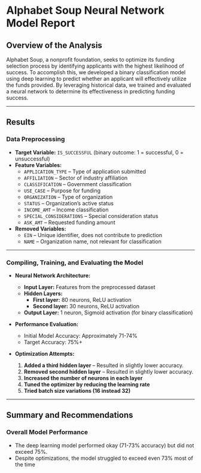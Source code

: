 # Alphabet Soup Neural Network Model Report

## Overview of the Analysis
Alphabet Soup, a nonprofit foundation, seeks to optimize its funding selection process by identifying applicants with the highest likelihood of success. To accomplish this, we developed a binary classification model using deep learning to predict whether an applicant will effectively utilize the funds provided. By leveraging historical data, we trained and evaluated a neural network to determine its effectiveness in predicting funding success.

---
## Results
### Data Preprocessing
- **Target Variable:** `IS_SUCCESSFUL` (binary outcome: 1 = successful, 0 = unsuccessful)
- **Feature Variables:**
  - `APPLICATION_TYPE` – Type of application submitted
  - `AFFILIATION` – Sector of industry affiliation
  - `CLASSIFICATION` – Government classification
  - `USE_CASE` – Purpose for funding
  - `ORGANIZATION` – Type of organization
  - `STATUS` – Organization’s active status
  - `INCOME_AMT` – Income classification
  - `SPECIAL_CONSIDERATIONS` – Special consideration status
  - `ASK_AMT` – Requested funding amount
- **Removed Variables:**
  - `EIN` – Unique identifier, does not contribute to prediction
  - `NAME` – Organization name, not relevant for classification

---
### Compiling, Training, and Evaluating the Model
- **Neural Network Architecture:**
  - **Input Layer:** Features from the preprocessed dataset
  - **Hidden Layers:**
    - **First layer:** 80 neurons, ReLU activation
    - **Second layer:** 30 neurons, ReLU activation
  - **Output Layer:** 1 neuron, Sigmoid activation (for binary classification)

- **Performance Evaluation:**
  - Initial Model Accuracy: Approximately 71-74%
  - Target Accuracy: 75%+
  
- **Optimization Attempts:**
  1. **Added a third hidden layer** – Resulted in slightly lower accuracy.
  2. **Removed second hidden layer** – Resulted in slightly lower accuracy.
  3. **Increased the number of neurons in each layer** 
  4. **Tuned the optimizer by reducing the learning rate** 
  5. **Tried batch size variations (16 instead 32)**


---
## Summary and Recommendations
### Overall Model Performance
- The deep learning model performed okay (71-73% accuracy) but did not exceed 75%.
- Despite optimizations, the model struggled to exceed even 73% most of the time
